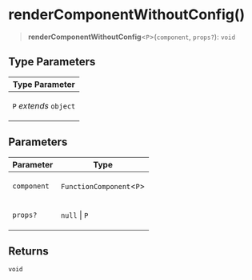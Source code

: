 # renderComponentWithoutConfig()

> **renderComponentWithoutConfig**\<`P`\>(`component`, `props?`): `void`

## Type Parameters

<table>
<thead>
<tr>
<th>Type Parameter</th>
</tr>
</thead>
<tbody>
<tr>
<td>

`P` _extends_ `object`

</td>
</tr>
</tbody>
</table>

## Parameters

<table>
<thead>
<tr>
<th>Parameter</th>
<th>Type</th>
</tr>
</thead>
<tbody>
<tr>
<td>

`component`

</td>
<td>

`FunctionComponent`\<`P`\>

</td>
</tr>
<tr>
<td>

`props?`

</td>
<td>

`null` \| `P`

</td>
</tr>
</tbody>
</table>

## Returns

`void`
